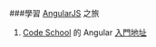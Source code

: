 ###學習 [AngularJS](https://www.angularjs.org/) 之旅
1. [Code School](https://www.codeschool.com/) 的 Angular [入門地址](http://campus.codeschool.com/courses/shaping-up-with-angular-js/intro)